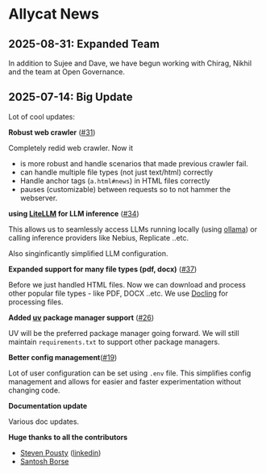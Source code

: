 # Allycat News

## 2025-08-31: Expanded Team

In addition to Sujee and Dave, we have begun working with Chirag, Nikhil and the team at Open Governance.

## 2025-07-14: Big Update 

Lot of cool updates:

**Robust web crawler** ([#31](https://github.com/The-AI-Alliance/allycat/issues/31))

Completely redid web crawler.  Now it 
- is more robust and handle scenarios that made previous crawler fail.
- can handle multiple file types (not just text/html) correctly
- Handle anchor tags (`a.html#news`) in HTML files correctly 
- pauses (customizable) between requests so to not hammer the webserver.
  
**using [LiteLLM](https://docs.litellm.ai/docs/) for LLM inference** ([#34](https://github.com/The-AI-Alliance/allycat/issues/34))

This allows us to seamlessly access LLMs running locally (using [ollama](https://ollama.com/)) or calling inference providers like Nebius, Replicate ..etc.

Also singinficantly simplified LLM configuration.

**Expanded support for many file types (pdf, docx)** ([#37](https://github.com/The-AI-Alliance/allycat/issues/37))

Before we just handled HTML files. Now we can download and process other popular file types - like PDF, DOCX ..etc.  We use [Docling](https://github.com/docling-project/docling) for processing files.


**Added [uv](https://docs.astral.sh/uv/) package manager support** ([#26](https://github.com/The-AI-Alliance/allycat/issues/26))

UV will be the preferred package manager going forward.  We will still maintain `requirements.txt` to support other package managers.


**Better config management**([#19](https://github.com/The-AI-Alliance/allycat/issues/19))

Lot of user configuration can be set using `.env` file.  This simplifies config management and allows for easier and faster experimentation without changing code.


**Documentation update**

Various doc updates.

**Huge thanks to all the contributors**

- [Steven Pousty](https://github.com/thesteve0)  ([linkedin](https://www.linkedin.com/in/thesteve0/))
- [Santosh Borse](https://github.com/santoshborse)
